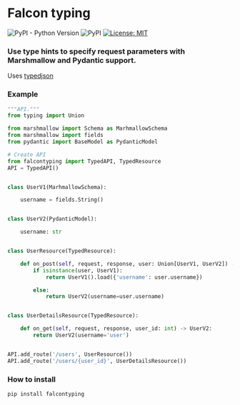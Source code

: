 # Falcon typing

![PyPI - Python Version](https://img.shields.io/pypi/pyversions/falcontyping)
![PyPI](https://img.shields.io/pypi/v/falcontyping)
[![License: MIT](https://img.shields.io/badge/License-MIT-yellow.svg)](https://opensource.org/licenses/MIT)

### Use type hints to specify request parameters with Marshmallow and Pydantic support.
Uses [typedjson](https://github.com/mitsuse/typedjson-python)

### Example
```python
"""API."""
from typing import Union

from marshmallow import Schema as MarhmallowSchema
from marshmallow import fields
from pydantic import BaseModel as PydanticModel

# Create API
from falcontyping import TypedAPI, TypedResource
API = TypedAPI()


class UserV1(MarhmallowSchema):

    username = fields.String()


class UserV2(PydanticModel):

    username: str


class UserResource(TypedResource):

    def on_post(self, request, response, user: Union[UserV1, UserV2]) -> Union[UserV1, UserV2]:
        if isinstance(user, UserV1):
            return UserV1().load({'username': user.username})

        else:
            return UserV2(username=user.username)


class UserDetailsResource(TypedResource):

    def on_get(self, request, response, user_id: int) -> UserV2:
        return UserV2(username='user')


API.add_route('/users', UserResource())
API.add_route('/users/{user_id}', UserDetailsResource())
```

### How to install
`pip install falcontyping`
